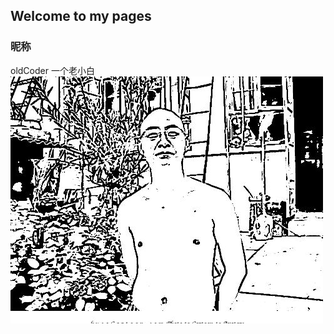 ## Welcome to my pages

### 昵称
oldCoder 一个老小白
![](https://github.com/song-gld/song-gld.github.io/blob/master/szg%E5%8D%A1%E9%80%9A.jpg)
